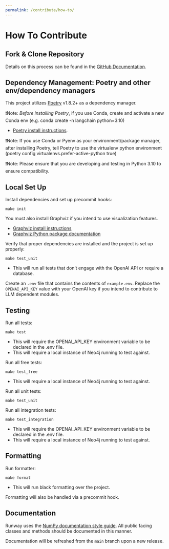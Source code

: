 ```yaml
---
permalink: /contribute/how-to/
---
```


# How To Contribute

## Fork & Clone Repository

Details on this process can be found in the [GitHub Documentation](https://docs.github.com/en/pull-requests/collaborating-with-pull-requests/working-with-forks/fork-a-repo).

## Dependency Management: Poetry and other env/dependency managers
This project utilizes [Poetry](https://python-poetry.org/) v1.8.2+ as a dependency manager.

❗Note: *Before installing Poetry*, if you use Conda, create and activate a new Conda env (e.g. conda create -n langchain python=3.10)
* [Poetry install instructions](https://python-poetry.org/docs/#installation).

❗Note: If you use Conda or Pyenv as your environment/package manager, after installing Poetry, tell Poetry to use the virtualenv python environment (poetry config virtualenvs.prefer-active-python true)

❗Note: Please ensure that you are developing and testing in Python 3.10 to ensure compatibility. 

## Local Set Up

Install dependencies and set up precommit hooks:
```
make init
```
You must also install Graphviz if you intend to use visualization features. 
* [Graphviz install instructions](https://graphviz.org/download/)
* [Graphviz Python package documentation](https://graphviz.readthedocs.io/en/stable/manual.html#installation)

Verify that proper dependencies are installed and the project is set up properly:
```
make test_unit
```
- This will run all tests that don’t engage with the OpenAI API or require a database.

Create an `.env` file that contains the contents of `example.env`. Replace the `OPENAI_API_KEY` value with your OpenAI key if you intend to contribute to LLM dependent modules. 

## Testing

Run all tests:
```
make test
```
* This will require the OPENAI_API_KEY environment variable to be declared in the .env file.
* This will require a local instance of Neo4j running to test against. 

Run all free tests:
```
make test_free
```
* This will require a local instance of Neo4j running to test against. 

Run all unit tests:
```
make test_unit
```

Run all integration tests:
```
make test_integration
```
* This will require the OPENAI_API_KEY environment variable to be declared in the .env file.
* This will require a local instance of Neo4j running to test against. 

## Formatting

Run formatter:
```
make format
```
* This will run black formatting over the project.

Formatting will also be handled via a precommit hook.

## Documentation

Runway uses the [NumPy documentation style guide](https://numpydoc.readthedocs.io/en/latest/format.html). All public facing classes and methods should be documented in this manner. 

Documentation will be refreshed from the `main` branch upon a new release. 




